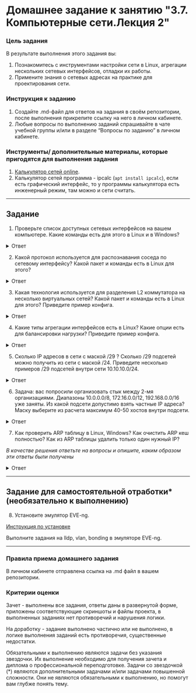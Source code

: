 # Домашнее задание к занятию "3.7. Компьютерные сети.Лекция 2"

### Цель задания

В результате выполнения этого задания вы:

1. Познакомитесь с инструментами настройки сети в Linux, агрегации нескольких сетевых интерфейсов, отладки их работы.
2. Примените знания о сетевых адресах на практике для проектирования сети.


### Инструкция к заданию

1. Создайте .md-файл для ответов на задания в своём репозитории, после выполнения прикрепите ссылку на него в личном кабинете.
2. Любые вопросы по выполнению заданий спрашивайте в чате учебной группы и/или в разделе “Вопросы по заданию” в личном кабинете.


### Инструменты/ дополнительные материалы, которые пригодятся для выполнения задания

1. [Калькулятор сетей online](https://calculator.net/ip-subnet-calculator.html).
2. Калькулятор сетей программа - ipcalc (`apt install ipcalc`), если есть графический интерфейс, то у программы калькулятора есть инженерный режим, там можно и сети считать.


------

## Задание

1. Проверьте список доступных сетевых интерфейсов на вашем компьютере. Какие команды есть для этого в Linux и в Windows?

<details>
<summary>Ответ</summary>

    Linux: ifconfig
    Windows: ipconfig

</details>

2. Какой протокол используется для распознавания соседа по сетевому интерфейсу? Какой пакет и команды есть в Linux для этого?

<details>
<summary>Ответ</summary>
    
    Для обмена информацией между соседними устройствами используется протоккол LLDP.

    В Linux есть пакет lldpd
    Команда lldpctl

</details>

3. Какая технология используется для разделения L2 коммутатора на несколько виртуальных сетей? Какой пакет и команды есть в Linux для этого? Приведите пример конфига.

<details>
<summary>Ответ</summary>
    
    Для разделения L2 коммутатора на несколько виртуальных сетей используется технология VLAN.

    В Linux есть пакет vlan
    Команда - vconfig

    
    Проверка, что драйвер (модуль) ядра Linux под названием 8021 загружен:
    # lsmod | grep 8021q

    Если он не загружен, то выполнить команду modprobe:
    # modprobe 8021q


    Создадим VLAN интерфейс с тегом 100 который будет работать на физическом интерфейсе eth0:
    vconfig add eth0 100

    Теперь с помощью ifconfig настроим ip адрес:
    # ifconfig eth0.100 192.168.1.100 netmask 255.255.255.0 broadcast 192.168.1.255 up


    # ifconfig
    eth0: flags=4163<UP,BROADCAST,RUNNING,MULTICAST>  mtu 1500
            inet 10.0.2.15  netmask 255.255.255.0  broadcast 10.0.2.255
            inet6 fe80::a00:27ff:fe1f:3fcd  prefixlen 64  scopeid 0x20<link>
            ether 08:00:27:1f:3f:cd  txqueuelen 1000  (Ethernet)
            RX packets 4323  bytes 3372275 (3.3 MB)
            RX errors 0  dropped 0  overruns 0  frame 0
            TX packets 2040  bytes 241044 (241.0 KB)
            TX errors 0  dropped 0 overruns 0  carrier 0  collisions 0
    
    eth0.100: flags=4163<UP,BROADCAST,RUNNING,MULTICAST>  mtu 1500
            inet 192.168.1.100  netmask 255.255.255.0  broadcast 192.168.1.255
            inet6 fe80::a00:27ff:fe1f:3fcd  prefixlen 64  scopeid 0x20<link>
            ether 08:00:27:1f:3f:cd  txqueuelen 1000  (Ethernet)
            RX packets 0  bytes 0 (0.0 B)
            RX errors 0  dropped 0  overruns 0  frame 0
            TX packets 6  bytes 516 (516.0 B)
            TX errors 0  dropped 0 overruns 0  carrier 0  collisions 0
    
    lo: flags=73<UP,LOOPBACK,RUNNING>  mtu 65536
            inet 127.0.0.1  netmask 255.0.0.0
            inet6 ::1  prefixlen 128  scopeid 0x10<host>
            loop  txqueuelen 1000  (Local Loopback)
            RX packets 40  bytes 3684 (3.6 KB)
            RX errors 0  dropped 0  overruns 0  frame 0
            TX packets 40  bytes 3684 (3.6 KB)
            TX errors 0  dropped 0 overruns 0  carrier 0  collisions 0


    # cat /proc/net/vlan/eth0.100 
    eth0.100  VID: 100   REORDER_HDR: 1  dev->priv_flags: 1021
             total frames received            0
              total bytes received            0
          Broadcast/Multicast Rcvd            0
    
          total frames transmitted            9
           total bytes transmitted          726
    Device: eth0
    INGRESS priority mappings: 0:0  1:0  2:0  3:0  4:0  5:0  6:0 7:0
     EGRESS priority mappings: 

</details>

4. Какие типы агрегации интерфейсов есть в Linux? Какие опции есть для балансировки нагрузки? Приведите пример конфига.

<details>
<summary>Ответ</summary>

    Типы агрегации интерфейсов в Linux:

    ● Mode-0(balance-rr) – Данный режим используется по умолчанию. Balance-rr обеспечивается балансировку нагрузки и отказоустойчивость. В данном режиме сетевые пакеты отправляются “по кругу”, от первого интерфейса к последнему. Если выходят из строя интерфейсы, пакеты отправляются на остальные оставшиеся. Дополнительной настройки коммутатора не требуется при нахождении портов в одном коммутаторе. При разностных коммутаторах требуется дополнительная настройка.

    ● Mode-1(active-backup) – Один из интерфейсов работает в активном режиме, остальные в ожидающем. При обнаружении проблемы на активном интерфейсе производится переключение на ожидающий интерфейс. Не требуется поддержки от коммутатора.

    ● Mode-2(balance-xor) – Передача пакетов распределяется по типу входящего и исходящего трафика по формуле ((MAC src) XOR (MAC dest)) % число интерфейсов. Режим дает балансировку нагрузки и отказоустойчивость. Не требуется дополнительной настройки коммутатора/коммутаторов.

    ● Mode-3(broadcast) – Происходит передача во все объединенные интерфейсы, тем самым обеспечивая отказоустойчивость. Рекомендуется только для использования MULTICAST трафика.

    ● Mode-4(802.3ad) – динамическое объединение одинаковых портов. В данном режиме можно значительно увеличить пропускную способность входящего так и исходящего трафика. Для данного режима необходима поддержка и настройка коммутатора/коммутаторов.

    ● Mode-5(balance-tlb) – Адаптивная балансировки нагрузки трафика. Входящий трафик получается только активным интерфейсом, исходящий распределяется в зависимости от текущей загрузки канала каждого интерфейса. Не требуется специальной поддержки и настройки коммутатора/коммутаторов.

    ● Mode-6(balance-alb) – Адаптивная балансировка нагрузки. Отличается более совершенным алгоритмом балансировки нагрузки чем Mode-5). Обеспечивается балансировку нагрузки как исходящего так и входящего трафика. Не требуется специальной поддержки и настройки коммутатора/коммутаторов.



    # cat /etc/netplan/01-netcfg.yaml 
    network:
      version: 2
      ethernets:
        eth0:
          dhcp4: true

</details>

5. Сколько IP адресов в сети с маской /29 ? Сколько /29 подсетей можно получить из сети с маской /24. Приведите несколько примеров /29 подсетей внутри сети 10.10.10.0/24.

<details>
<summary>Ответ</summary>

    На IP адрес с маской /29 остается 3 бита. 2 в степени 3 - 2 = 6 хостов. 
        Один адрес используется для сети, второй для широковещательного запроса.

    Из сети 10.10.10.0/24 можно получить 32 подсети с маской /29.
    
    # ipcalc 10.10.10.0/24 /29
    Address:   10.10.10.0           00001010.00001010.00001010. 00000000
    Netmask:   255.255.255.0 = 24   11111111.11111111.11111111. 00000000
    Wildcard:  0.0.0.255            00000000.00000000.00000000. 11111111
    =>
    Network:   10.10.10.0/24        00001010.00001010.00001010. 00000000
    HostMin:   10.10.10.1           00001010.00001010.00001010. 00000001
    HostMax:   10.10.10.254         00001010.00001010.00001010. 11111110
    Broadcast: 10.10.10.255         00001010.00001010.00001010. 11111111
    Hosts/Net: 254                   Class A, Private Internet
    
    Subnets after transition from /24 to /29
    
    Netmask:   255.255.255.248 = 29 11111111.11111111.11111111.11111 000
    Wildcard:  0.0.0.7              00000000.00000000.00000000.00000 111
    
     1.
    Network:   10.10.10.0/29        00001010.00001010.00001010.00000 000
    HostMin:   10.10.10.1           00001010.00001010.00001010.00000 001
    HostMax:   10.10.10.6           00001010.00001010.00001010.00000 110
    Broadcast: 10.10.10.7           00001010.00001010.00001010.00000 111
    Hosts/Net: 6                     Class A, Private Internet
    
     2.
    Network:   10.10.10.8/29        00001010.00001010.00001010.00001 000
    HostMin:   10.10.10.9           00001010.00001010.00001010.00001 001
    HostMax:   10.10.10.14          00001010.00001010.00001010.00001 110
    Broadcast: 10.10.10.15          00001010.00001010.00001010.00001 111
    Hosts/Net: 6                     Class A, Private Internet
    
     3.
    Network:   10.10.10.16/29       00001010.00001010.00001010.00010 000
    HostMin:   10.10.10.17          00001010.00001010.00001010.00010 001
    HostMax:   10.10.10.22          00001010.00001010.00001010.00010 110
    Broadcast: 10.10.10.23          00001010.00001010.00001010.00010 111
    Hosts/Net: 6                     Class A, Private Internet
    
    ...
    
    Subnets:   32
    Hosts:     192

</details>

6. Задача: вас попросили организовать стык между 2-мя организациями. Диапазоны 10.0.0.0/8, 172.16.0.0/12, 192.168.0.0/16 уже заняты. Из какой подсети допустимо взять частные IP адреса? Маску выберите из расчета максимум 40-50 хостов внутри подсети.

<details>
<summary>Ответ</summary>

    20.0.0.0/26

</details>

7. Как проверить ARP таблицу в Linux, Windows? Как очистить ARP кеш полностью? Как из ARP таблицы удалить только один нужный IP?

*В качестве решения ответьте на вопросы и опишите, каким образом эти ответы были получены*

<details>
<summary>Ответ</summary>

    ARP-таблица отображает IP-адреса и MAC-адреса подключенных к серверу сетевых устройств.

    Посмотреть в Linux:
    # arp -a
    # arp -n
    Address                  HWtype  HWaddress           Flags Mask            Iface
    10.0.2.2                 ether   52:54:00:12:35:02   C                     eth0
    10.0.2.3                 ether   52:54:00:12:35:03   C                     eth0

    Удалить один ip в Linux:
    # arp -d 10.0.2.3

    # arp -n
    Address                  HWtype  HWaddress           Flags Mask            Iface
    10.0.2.2                 ether   52:54:00:12:35:02   C                     eth0

    Очистить ARP кеш полностью в Linux:
    # ip -s -s neigh flush all
    10.0.2.2 dev eth0 lladdr 52:54:00:12:35:02 ref 1 used 17/0/17 probes 1 REACHABLE
    10.0.2.3 dev eth0 lladdr 52:54:00:12:35:03 used 107/102/62 probes 1 STALE
    
    *** Round 1, deleting 2 entries ***
    *** Flush is complete after 1 round ***



    Посмотреть в Windows:
    > arp -a

    Удалить один ip в Windows:
    > arp -d <ip-address>

    Очистить ARP кеш полностью в Windows:
    netsh interface IP delete arpcache

</details>

---

## Задание для самостоятельной отработки* (необязательно к выполнению)

 8. Установите эмулятор EVE-ng.
 
 [Инструкция по установке](https://github.com/svmyasnikov/eve-ng)

 Выполните задания на lldp, vlan, bonding в эмуляторе EVE-ng. 
 
----

### Правила приема домашнего задания

В личном кабинете отправлена ссылка на .md файл в вашем репозитории.


### Критерии оценки

Зачет - выполнены все задания, ответы даны в развернутой форме, приложены соответствующие скриншоты и файлы проекта, в выполненных заданиях нет противоречий и нарушения логики.

На доработку - задание выполнено частично или не выполнено, в логике выполнения заданий есть противоречия, существенные недостатки. 
 
Обязательными к выполнению являются задачи без указания звездочки. Их выполнение необходимо для получения зачета и диплома о профессиональной переподготовке.
Задачи со звездочкой (*) являются дополнительными задачами и/или задачами повышенной сложности. Они не являются обязательными к выполнению, но помогут вам глубже понять тему.
